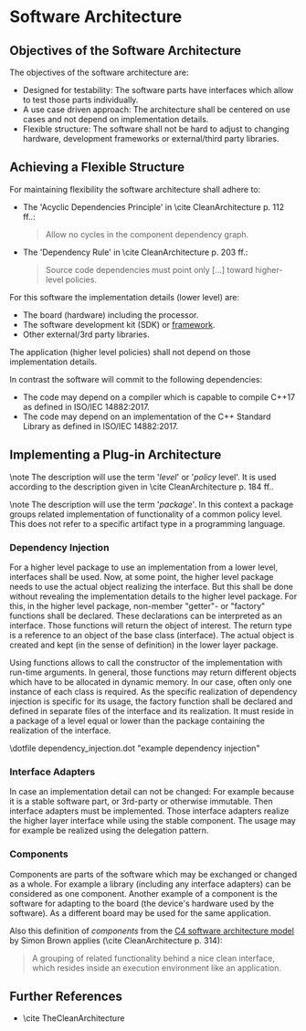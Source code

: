Software Architecture
=====================

Objectives of the Software Architecture
---------------------------------------

The objectives of the software architecture are:

 - Designed for testability: The software parts have interfaces which allow to test those parts individually.
 - A use case driven approach: The architecture shall be centered on use cases and not depend on implementation details.
 - Flexible structure: The software shall not be hard to adjust to changing hardware, development frameworks or external/third party libraries.

Achieving a Flexible Structure
------------------------------

For maintaining flexibility the software architecture shall adhere to:

- The 'Acyclic Dependencies Principle' in \cite CleanArchitecture p. 112 ff..:  
  > Allow no cycles in the component dependency graph.

- The 'Dependency Rule' in \cite CleanArchitecture p. 203 ff.:  
  > Source code dependencies must point only [...] toward higher-level policies.


For this software the implementation details (lower level) are:

 - The board (hardware) including the processor.
 - The software development kit (SDK) or [framework][PIO_FRAMEWORK].
 - Other external/3rd party libraries.

The application (higher level policies) shall not depend on those implementation details.

In contrast the software will commit to the following dependencies:

 - The code may depend on a compiler which is capable to compile C++17 as defined in ISO/IEC 14882:2017.
 - The code may depend on an implementation of the C++ Standard Library as defined in ISO/IEC 14882:2017.

[PIO_FRAMEWORK]: https://github.com/platformio/platformio-docs/blob/5ae4fa7e895f5d3a04514314b1af31b37469d274/frameworks/index.rst "List of frameworks written by PlatformIO."

Implementing a Plug-in Architecture
-----------------------------------

\note The description will use the term '*level*' or '*policy* level'.
      It is used according to the description given in \cite CleanArchitecture p. 184 ff..

\note The description will use the term '*package*'.
      In this context a package groups related implementation of functionality of a common policy level.
      This does not refer to a specific artifact type in a programming language.

### Dependency Injection

For a higher level package to use an implementation from a lower level, interfaces shall be used.
Now, at some point, the higher level package needs to use the actual object realizing the interface.
But this shall be done without revealing the implementation details to the higher level package.
For this, in the higher level package, non-member "getter"- or "factory" functions shall be declared.
These declarations can be interpreted as an interface.
Those functions will return the object of interest.
The return type is a reference to an object of the base class (interface).
The actual object is created and kept (in the sense of definition) in the lower layer package.

Using functions allows to call the constructor of the implementation with run-time arguments.
In general, those functions may return different objects which have to be allocated in dynamic memory.
In our case, often only one instance of each class is required.
As the specific realization of dependency injection is specific for its usage, the factory function shall be declared and defined in
separate files of the interface and its realization.
It must reside in a package of a level equal or lower than the package containing the realization of the interface.

\dotfile dependency_injection.dot "example dependency injection"

### Interface Adapters

In case an implementation detail can not be changed:
For example because it is a stable software part, or 3rd-party or otherwise immutable.
Then interface adapters must be implemented.
Those interface adapters realize the higher layer interface while using the stable component.
The usage may for example be realized using the delegation pattern.

### Components

Components are parts of the software which may be exchanged or changed as a whole.
For example a library (including any interface adapters) can be considered as one component.
Another example of a component is the software for adapting to the board (the device's hardware used by the software).
As a different board may be used for the same application.

Also this definition of *components* from the [C4 software architecture model](https://c4model.com/) by Simon Brown applies (\cite CleanArchitecture p. 314):

> A grouping of related functionality behind a nice clean interface, which resides inside an execution environment like an application.

Further References
------------------

* \cite TheCleanArchitecture
